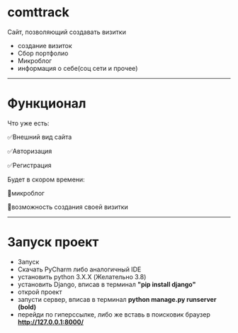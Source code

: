# comttrack

Сайт, позволяющий создавать визитки
- создание визиток
- Сбор портфолио
- Микроблог
- информация о себе(соц сети и прочее)

____
# Функционал
Что уже есть:

:white_check_mark:Внешний вид сайта

:white_check_mark:Авторизация

:white_check_mark:Регистрация

Будет в скором времени:

:black_square_button:микроблог

:black_square_button:возможность создания своей визитки

____
# Запуск проект
- Запуск
 - Скачать PyCharm либо аналогичный IDE
 - установить python 3.X.X (Желательно 3.8)
 - установить Django, вписав в терминал  **"pip install django"**
 - открой проект
 - запусти сервер, вписав в терминал  **python manage.py runserver (bold)**
 - перейди по гиперссылке, либо же вставь в поисковик браузер **http://127.0.0.1:8000/**
